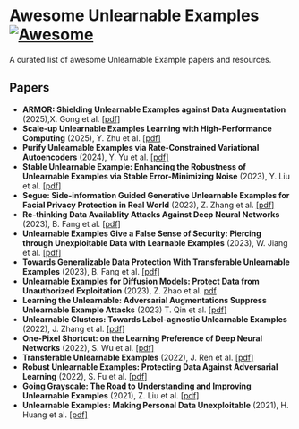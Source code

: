 # Awesome Unlearnable Examples [![Awesome](https://cdn.rawgit.com/sindresorhus/awesome/d7305f38d29fed78fa85652e3a63e154dd8e8829/media/badge.svg)](https://github.com/sindresorhus/awesome)

A curated list of awesome Unlearnable Example papers and resources.


## Papers

- **ARMOR: Shielding Unlearnable Examples against Data Augmentation** (2025),X. Gong et al. [[pdf]](https://arxiv.org/abs/2501.08862)
- **Scale-up Unlearnable Examples Learning with High-Performance Computing** (2025), Y. Zhu et al. [[pdf]](https://arxiv.org/abs/2501.06080)
- **Purify Unlearnable Examples via Rate-Constrained Variational Autoencoders** (2024), Y. Yu et al. [[pdf]](https://arxiv.org/abs/2405.01460)
- **Stable Unlearnable Example: Enhancing the Robustness of Unlearnable Examples via Stable Error-Minimizing Noise** (2023), Y. Liu et al.  [[pdf]](https://arxiv.org/abs/2311.13091)
- **Segue: Side-information Guided Generative Unlearnable Examples for Facial Privacy Protection in Real World** (2023), Z. Zhang et al.  [[pdf]](https://arxiv.org/abs/2310.16061)
- **Re-thinking Data Availablity Attacks Against Deep Neural Networks** (2023), B. Fang et al. [[pdf]](https://arxiv.org/abs/2305.10691)
- **Unlearnable Examples Give a False Sense of Security: Piercing through Unexploitable Data with Learnable Examples** (2023), W. Jiang et al.  [[pdf]](https://arxiv.org/abs/2305.09241)
- **Towards Generalizable Data Protection With Transferable Unlearnable Examples**  (2023), B. Fang et al. [[pdf]](https://arxiv.org/abs/2305.11191)
- **Unlearnable Examples for Diffusion Models: Protect Data from Unauthorized Exploitation** (2023), Z. Zhao et al. [pdf](https://arxiv.org/abs/2306.01902)
- **Learning the Unlearnable: Adversarial Augmentations Suppress Unlearnable Example Attacks** (2023) T. Qin et al. [[pdf]](https://arxiv.org/abs/2303.15127)
- **Unlearnable Clusters: Towards Label-agnostic Unlearnable Examples** (2022), J. Zhang et al. [[pdf]](https://arxiv.org/abs/2301.01217)
- **One-Pixel Shortcut: on the Learning Preference of Deep Neural Networks** (2022), S. Wu et al. [[pdf]](https://arxiv.org/abs/2205.12141)
- **Transferable Unlearnable Examples** (2022), J. Ren et al. [[pdf]](https://arxiv.org/abs/2210.10114)
- **Robust Unlearnable Examples: Protecting Data Against Adversarial Learning** (2022), S. Fu et al. [[pdf]](https://arxiv.org/abs/2203.14533)
- **Going Grayscale: The Road to Understanding and Improving Unlearnable Examples** (2021), Z. Liu et al. [[pdf]](https://arxiv.org/abs/2111.13244)
- **Unlearnable Examples: Making Personal Data Unexploitable** (2021), H. Huang et al. [[pdf]](https://arxiv.org/abs/2101.04898)
